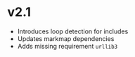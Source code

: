# v2.1

* Introduces loop detection for includes
* Updates markmap dependencies
* Adds missing requirement `urllib3`
